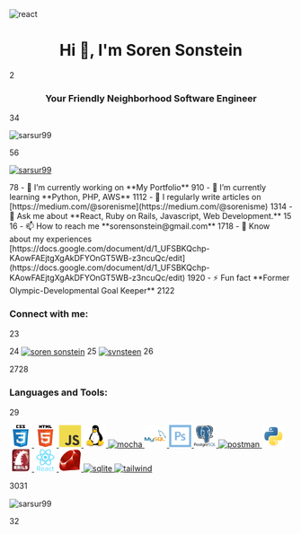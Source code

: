 <img src="https://media4.giphy.com/media/qgQUggAC3Pfv687qPC/giphy.gif" alt="react">
<h1 align="center">Hi 👋, I'm Soren Sonstein</h1>
2
<h3 align="center">Your Friendly Neighborhood Software Engineer</h3>
3
​
4
<p align="left"> <img src="https://komarev.com/ghpvc/?username=sarsur99&label=Profile%20views&color=0e75b6&style=flat" alt="sarsur99" /> </p>
5
​
6
<p align="left"> <a href="https://github.com/ryo-ma/github-profile-trophy"><img src="https://github-profile-trophy.vercel.app/?username=sarsur99" alt="sarsur99" /></a> </p>
7
​
8
- 🔭 I’m currently working on **My Portfolio**
9
​
10
- 🌱 I’m currently learning **Python, PHP, AWS**
11
​
12
- 📝 I regularly write articles on [https://medium.com/@sorenisme](https://medium.com/@sorenisme)
13
​
14
- 💬 Ask me about **React, Ruby on Rails, Javascript, Web Development.**
15
​
16
- 📫 How to reach me **sorensonstein@gmail.com**
17
​
18
- 📄 Know about my experiences [https://docs.google.com/document/d/1_UFSBKQchp-KAowFAEjtgXgAkDFYOnGT5WB-z3ncuQc/edit](https://docs.google.com/document/d/1_UFSBKQchp-KAowFAEjtgXgAkDFYOnGT5WB-z3ncuQc/edit)
19
​
20
- ⚡ Fun fact **Former Olympic-Developmental Goal Keeper**
21
​
22
<h3 align="left">Connect with me:</h3>
23
<p align="left">
24
<a href="https://linkedin.com/in/soren sonstein" target="blank"><img align="center" src="https://raw.githubusercontent.com/rahuldkjain/github-profile-readme-generator/master/src/images/icons/Social/linked-in-alt.svg" alt="soren sonstein" height="30" width="40" /></a>
25
<a href="https://instagram.com/svnsteen" target="blank"><img align="center" src="https://raw.githubusercontent.com/rahuldkjain/github-profile-readme-generator/master/src/images/icons/Social/instagram.svg" alt="svnsteen" height="30" width="40" /></a>
26
</p>
27
​
28
<h3 align="left">Languages and Tools:</h3>
29
<p align="left"> <a href="https://www.w3schools.com/css/" target="_blank" rel="noreferrer"> <img src="https://raw.githubusercontent.com/devicons/devicon/master/icons/css3/css3-original-wordmark.svg" alt="css3" width="40" height="40"/> </a> <a href="https://www.w3.org/html/" target="_blank" rel="noreferrer"> <img src="https://raw.githubusercontent.com/devicons/devicon/master/icons/html5/html5-original-wordmark.svg" alt="html5" width="40" height="40"/> </a> <a href="https://developer.mozilla.org/en-US/docs/Web/JavaScript" target="_blank" rel="noreferrer"> <img src="https://raw.githubusercontent.com/devicons/devicon/master/icons/javascript/javascript-original.svg" alt="javascript" width="40" height="40"/> </a> <a href="https://www.linux.org/" target="_blank" rel="noreferrer"> <img src="https://raw.githubusercontent.com/devicons/devicon/master/icons/linux/linux-original.svg" alt="linux" width="40" height="40"/> </a> <a href="https://mochajs.org" target="_blank" rel="noreferrer"> <img src="https://www.vectorlogo.zone/logos/mochajs/mochajs-icon.svg" alt="mocha" width="40" height="40"/> </a> <a href="https://www.mysql.com/" target="_blank" rel="noreferrer"> <img src="https://raw.githubusercontent.com/devicons/devicon/master/icons/mysql/mysql-original-wordmark.svg" alt="mysql" width="40" height="40"/> </a> <a href="https://www.photoshop.com/en" target="_blank" rel="noreferrer"> <img src="https://raw.githubusercontent.com/devicons/devicon/master/icons/photoshop/photoshop-line.svg" alt="photoshop" width="40" height="40"/> </a> <a href="https://www.postgresql.org" target="_blank" rel="noreferrer"> <img src="https://raw.githubusercontent.com/devicons/devicon/master/icons/postgresql/postgresql-original-wordmark.svg" alt="postgresql" width="40" height="40"/> </a> <a href="https://postman.com" target="_blank" rel="noreferrer"> <img src="https://www.vectorlogo.zone/logos/getpostman/getpostman-icon.svg" alt="postman" width="40" height="40"/> </a> <a href="https://www.python.org" target="_blank" rel="noreferrer"> <img src="https://raw.githubusercontent.com/devicons/devicon/master/icons/python/python-original.svg" alt="python" width="40" height="40"/> </a> <a href="https://rubyonrails.org" target="_blank" rel="noreferrer"> <img src="https://raw.githubusercontent.com/devicons/devicon/master/icons/rails/rails-original-wordmark.svg" alt="rails" width="40" height="40"/> </a> <a href="https://reactjs.org/" target="_blank" rel="noreferrer"> <img src="https://raw.githubusercontent.com/devicons/devicon/master/icons/react/react-original-wordmark.svg" alt="react" width="40" height="40"/> </a> <a href="https://www.ruby-lang.org/en/" target="_blank" rel="noreferrer"> <img src="https://raw.githubusercontent.com/devicons/devicon/master/icons/ruby/ruby-original.svg" alt="ruby" width="40" height="40"/> </a> <a href="https://www.sqlite.org/" target="_blank" rel="noreferrer"> <img src="https://www.vectorlogo.zone/logos/sqlite/sqlite-icon.svg" alt="sqlite" width="40" height="40"/> </a> <a href="https://tailwindcss.com/" target="_blank" rel="noreferrer"> <img src="https://www.vectorlogo.zone/logos/tailwindcss/tailwindcss-icon.svg" alt="tailwind" width="40" height="40"/> </a> </p>
30
​
31
<p><img align="center" src="https://github-readme-stats.vercel.app/api/top-langs?username=sarsur99&show_icons=true&locale=en&layout=compact" alt="sarsur99" /></p>
32
​
